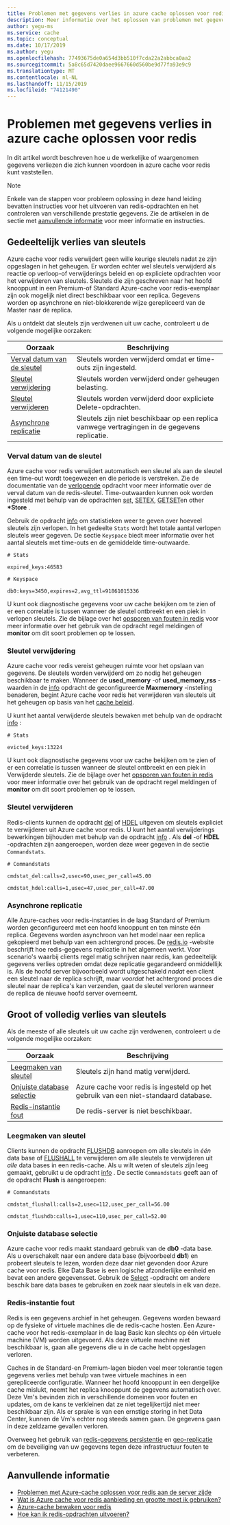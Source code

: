 ```yaml
---
title: Problemen met gegevens verlies in azure cache oplossen voor redis
description: Meer informatie over het oplossen van problemen met gegevens verlies met Azure cache voor redis
author: yegu-ms
ms.service: cache
ms.topic: conceptual
ms.date: 10/17/2019
ms.author: yegu
ms.openlocfilehash: 77493675de0a654d3bb510f7cda22a2abbca0aa2
ms.sourcegitcommit: 5a8c65d7420daee9667660d560be9d77fa93e9c9
ms.translationtype: MT
ms.contentlocale: nl-NL
ms.lasthandoff: 11/15/2019
ms.locfileid: "74121490"
---
```

# <a name="troubleshoot-data-loss-in-azure-cache-for-redis"></a>Problemen met gegevens verlies in azure cache oplossen voor redis

In dit artikel wordt beschreven hoe u de werkelijke of waargenomen gegevens verliezen die zich kunnen voordoen in azure cache voor redis kunt vaststellen.

> [!NOTE]
> Enkele van de stappen voor probleem oplossing in deze hand leiding bevatten instructies voor het uitvoeren van redis-opdrachten en het controleren van verschillende prestatie gegevens. Zie de artikelen in de sectie met [aanvullende informatie](#additional-information) voor meer informatie en instructies.
>

## <a name="partial-loss-of-keys"></a>Gedeeltelijk verlies van sleutels

Azure cache voor redis verwijdert geen wille keurige sleutels nadat ze zijn opgeslagen in het geheugen. Er worden echter wel sleutels verwijderd als reactie op verloop-of verwijderings beleid en op expliciete opdrachten voor het verwijderen van sleutels. Sleutels die zijn geschreven naar het hoofd knooppunt in een Premium-of Standard Azure-cache voor redis-exemplaar zijn ook mogelijk niet direct beschikbaar voor een replica. Gegevens worden op asynchrone en niet-blokkerende wijze gerepliceerd van de Master naar de replica.

Als u ontdekt dat sleutels zijn verdwenen uit uw cache, controleert u de volgende mogelijke oorzaken:

| Oorzaak | Beschrijving |
|---|---|
| [Verval datum van de sleutel](#key-expiration) | Sleutels worden verwijderd omdat er time-outs zijn ingesteld. |
| [Sleutel verwijdering](#key-eviction) | Sleutels worden verwijderd onder geheugen belasting. |
| [Sleutel verwijderen](#key-deletion) | Sleutels worden verwijderd door expliciete Delete-opdrachten. |
| [Asynchrone replicatie](#async-replication) | Sleutels zijn niet beschikbaar op een replica vanwege vertragingen in de gegevens replicatie. |

### <a name="key-expiration"></a>Verval datum van de sleutel

Azure cache voor redis verwijdert automatisch een sleutel als aan de sleutel een time-out wordt toegewezen en die periode is verstreken. Zie de documentatie van de [verlopende](http://redis.io/commands/expire) opdracht voor meer informatie over de verval datum van de redis-sleutel. Time-outwaarden kunnen ook worden ingesteld met behulp van de opdrachten [set](http://redis.io/commands/set), [SETEX](https://redis.io/commands/setex), [GETSET](https://redis.io/commands/getset)en other **\*Store** .

Gebruik de opdracht [info](http://redis.io/commands/info) om statistieken weer te geven over hoeveel sleutels zijn verlopen. In het gedeelte `Stats` wordt het totale aantal verlopen sleutels weer gegeven. De sectie `Keyspace` biedt meer informatie over het aantal sleutels met time-outs en de gemiddelde time-outwaarde.

```
# Stats

expired_keys:46583

# Keyspace

db0:keys=3450,expires=2,avg_ttl=91861015336
```

U kunt ook diagnostische gegevens voor uw cache bekijken om te zien of er een correlatie is tussen wanneer de sleutel ontbreekt en een piek in verlopen sleutels. Zie de bijlage over het [opsporen van fouten in redis](https://gist.github.com/JonCole/4a249477142be839b904f7426ccccf82#appendix) voor meer informatie over het gebruik van de opdracht regel meldingen of **monitor** om dit soort problemen op te lossen.

### <a name="key-eviction"></a>Sleutel verwijdering

Azure cache voor redis vereist geheugen ruimte voor het opslaan van gegevens. De sleutels worden verwijderd om zo nodig het geheugen beschikbaar te maken. Wanneer de **used_memory** -of **used_memory_rss** -waarden in de [info](http://redis.io/commands/info) opdracht de geconfigureerde **Maxmemory** -instelling benaderen, begint Azure cache voor redis het verwijderen van sleutels uit het geheugen op basis van het [cache beleid](http://redis.io/topics/lru-cache).

U kunt het aantal verwijderde sleutels bewaken met behulp van de opdracht [info](http://redis.io/commands/info) :

```
# Stats

evicted_keys:13224
```

U kunt ook diagnostische gegevens voor uw cache bekijken om te zien of er een correlatie is tussen wanneer de sleutel ontbreekt en een piek in Verwijderde sleutels. Zie de bijlage over het [opsporen van fouten in redis](https://gist.github.com/JonCole/4a249477142be839b904f7426ccccf82#appendix) voor meer informatie over het gebruik van de opdracht regel meldingen of **monitor** om dit soort problemen op te lossen.

### <a name="key-deletion"></a>Sleutel verwijderen

Redis-clients kunnen de opdracht [del](http://redis.io/commands/del) of [HDEL](http://redis.io/commands/hdel) uitgeven om sleutels expliciet te verwijderen uit Azure cache voor redis. U kunt het aantal verwijderings bewerkingen bijhouden met behulp van de opdracht [info](http://redis.io/commands/info) . Als **del** -of **HDEL** -opdrachten zijn aangeroepen, worden deze weer gegeven in de sectie `Commandstats`.

```
# Commandstats

cmdstat_del:calls=2,usec=90,usec_per_call=45.00

cmdstat_hdel:calls=1,usec=47,usec_per_call=47.00
```

### <a name="async-replication"></a>Asynchrone replicatie

Alle Azure-caches voor redis-instanties in de laag Standard of Premium worden geconfigureerd met een hoofd knooppunt en ten minste één replica. Gegevens worden asynchroon van het model naar een replica gekopieerd met behulp van een achtergrond proces. De [redis.io](http://redis.io/topics/replication) -website beschrijft hoe redis-gegevens replicatie in het algemeen werkt. Voor scenario's waarbij clients regel matig schrijven naar redis, kan gedeeltelijk gegevens verlies optreden omdat deze replicatie gegarandeerd onmiddellijk is. Als de hoofd server bijvoorbeeld wordt uitgeschakeld *nadat* een client een sleutel naar de replica schrijft, maar *voordat* het achtergrond proces die sleutel naar de replica's kan verzenden, gaat de sleutel verloren wanneer de replica de nieuwe hoofd server overneemt.

## <a name="major-or-complete-loss-of-keys"></a>Groot of volledig verlies van sleutels

Als de meeste of alle sleutels uit uw cache zijn verdwenen, controleert u de volgende mogelijke oorzaken:

| Oorzaak | Beschrijving |
|---|---|
| [Leegmaken van sleutel](#key-flushing) | Sleutels zijn hand matig verwijderd. |
| [Onjuiste database selectie](#incorrect-database-selection) | Azure cache voor redis is ingesteld op het gebruik van een niet-standaard database. |
| [Redis-instantie fout](#redis-instance-failure) | De redis-server is niet beschikbaar. |

### <a name="key-flushing"></a>Leegmaken van sleutel

Clients kunnen de opdracht [FLUSHDB](http://redis.io/commands/flushdb) aanroepen om alle sleutels in *één* data base of [FLUSHALL](http://redis.io/commands/flushall) te verwijderen om alle sleutels te verwijderen uit *alle* data bases in een redis-cache. Als u wilt weten of sleutels zijn leeg gemaakt, gebruikt u de opdracht [info](http://redis.io/commands/info) . De sectie `Commandstats` geeft aan of de opdracht **Flush** is aangeroepen:

```
# Commandstats

cmdstat_flushall:calls=2,usec=112,usec_per_call=56.00

cmdstat_flushdb:calls=1,usec=110,usec_per_call=52.00
```

### <a name="incorrect-database-selection"></a>Onjuiste database selectie

Azure cache voor redis maakt standaard gebruik van de **db0** -data base. Als u overschakelt naar een andere data base (bijvoorbeeld **db1**) en probeert sleutels te lezen, worden deze daar niet gevonden door Azure cache voor redis. Elke Data Base is een logische afzonderlijke eenheid en bevat een andere gegevensset. Gebruik de [Select](http://redis.io/commands/select) -opdracht om andere beschik bare data bases te gebruiken en zoek naar sleutels in elk van deze.

### <a name="redis-instance-failure"></a>Redis-instantie fout

Redis is een gegevens archief in het geheugen. Gegevens worden bewaard op de fysieke of virtuele machines die de redis-cache hosten. Een Azure-cache voor het redis-exemplaar in de laag Basic kan slechts op één virtuele machine (VM) worden uitgevoerd. Als deze virtuele machine niet beschikbaar is, gaan alle gegevens die u in de cache hebt opgeslagen verloren. 

Caches in de Standard-en Premium-lagen bieden veel meer tolerantie tegen gegevens verlies met behulp van twee virtuele machines in een gerepliceerde configuratie. Wanneer het hoofd knooppunt in een dergelijke cache mislukt, neemt het replica knooppunt de gegevens automatisch over. Deze Vm's bevinden zich in verschillende domeinen voor fouten en updates, om de kans te verkleinen dat ze niet tegelijkertijd niet meer beschikbaar zijn. Als er sprake is van een ernstige storing in het Data Center, kunnen de Vm's echter nog steeds samen gaan. De gegevens gaan in deze zeldzame gevallen verloren.

Overweeg het gebruik van [redis-gegevens persistentie](http://redis.io/topics/persistence) en [geo-replicatie](https://docs.microsoft.com/azure/azure-cache-for-redis/cache-how-to-geo-replication) om de beveiliging van uw gegevens tegen deze infrastructuur fouten te verbeteren.

## <a name="additional-information"></a>Aanvullende informatie

- [Problemen met Azure-cache oplossen voor redis aan de server zijde](cache-troubleshoot-server.md)
- [Wat is Azure cache voor redis aanbieding en grootte moet ik gebruiken?](cache-faq.md#what-azure-cache-for-redis-offering-and-size-should-i-use)
- [Azure-cache bewaken voor redis](cache-how-to-monitor.md)
- [Hoe kan ik redis-opdrachten uitvoeren?](cache-faq.md#how-can-i-run-redis-commands)
